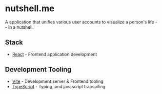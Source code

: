 # nutshell.me

A application that unifies various user accounts to visualize a person's life -- in a nutshell.

## Stack

- [React](https://reactjs.org/) - Frontend application development

## Development Tooling

- [Vite](https://vitejs.dev/) - Development server & Frontend tooling
- [TypeScript](https://www.typescriptlang.org/) - Typing, and javascript transpiling
